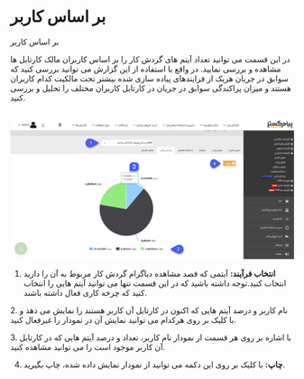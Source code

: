 # بر اساس کاربر    

بر اساس کاربر

در این قسمت می توانید تعداد آیتم های گردش کار را بر اساس کاربران مالک کارتابل ها مشاهده و بررسی نمایید. در واقع با استفاده از این گزارش می توانید بررسی کنید که سوابق در جریان هریک از فرایندهای پیاده سازی شده بیشتر تحت مالکیت کدام کاربران هستند و میزان پراکندگی سوابق در جریان در کارتابل کاربران مختلف را تحلیل و بررسی کنید.

 ![](Userbase/Userbase1.png)

1. **انتخاب فرآیند:** آیتمی که قصد مشاهده دیاگرام گردش کار مربوط به آن را دارید انتخاب کنید.توجه داشته باشید که در این قسمت تنها می توانید آیتم هایی را انتخاب کنید که چرخه کاری فعال داشته باشند.

2\. نام کاربر و درصد آیتم هایی که اکنون در کارتابل آن کاربر هستند را نمایش می دهد و با کلیک بر روی هرکدام می توانید نمایش آن در نمودار را غیرفعال کنید. 

3\. با اشاره بر روی هر قسمت از نمودار نام کاربر، تعداد و درصد آیتم هایی که در کارتابل آن کاربر موجود است را می توانید مشاهده کنید.

4. **چاپ:** با کلیک بر روی این دکمه می توانید از نمودار نمایش داده شده، چاپ بگیرید.